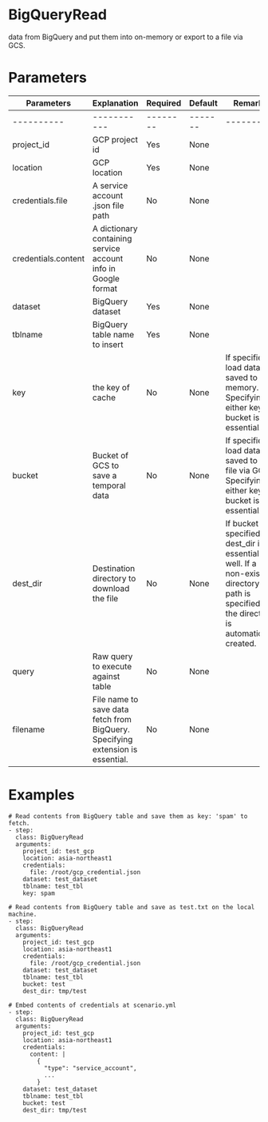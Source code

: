 # BigQueryRead
 data from BigQuery and put them into on-memory or export to a file via GCS.

# Parameters
|Parameters|Explanation|Required|Default|Remarks|
|----------|-----------|--------|-------|-------|
|----------|-----------|--------|-------|-------|
|project_id|GCP project id|Yes|None||
|location|GCP location|Yes|None||
|credentials.file|A service account .json file path|No|None||
|credentials.content|A dictionary containing service account info in Google format|No|None||
|dataset|BigQuery dataset|Yes|None||
|tblname|BigQuery table name to insert|Yes|None||
|key|the key of cache|No|None|If specified, load data saved to on-memory. Specifying either key or bucket is essential.|
|bucket|Bucket of GCS to save a temporal data|No|None|If specified, load data saved to a file via GCS. Specifying either key or bucket is essential.|
|dest_dir|Destination directory to download the file|No|None|If bucket is specified, dest_dir is essential as well. If a non-existent directory path is specified, the directory is automatically created.|
|query|Raw query to execute against table|No|None||
|filename|File name to save data fetch from BigQuery. Specifying extension is essential.|No|None||

# Examples
```
# Read contents from BigQuery table and save them as key: 'spam' to fetch.
- step:
  class: BigQueryRead
  arguments:
    project_id: test_gcp
    location: asia-northeast1
    credentials:
      file: /root/gcp_credential.json
    dataset: test_dataset
    tblname: test_tbl
    key: spam
```

```
# Read contents from BigQuery table and save as test.txt on the local machine.
- step:
  class: BigQueryRead
  arguments:
    project_id: test_gcp
    location: asia-northeast1
    credentials:
      file: /root/gcp_credential.json
    dataset: test_dataset
    tblname: test_tbl
    bucket: test
    dest_dir: tmp/test

# Embed contents of credentials at scenario.yml
- step:
  class: BigQueryRead
  arguments:
    project_id: test_gcp
    location: asia-northeast1
    credentials:
      content: |
        {
          "type": "service_account",
          ...
        }
    dataset: test_dataset
    tblname: test_tbl
    bucket: test
    dest_dir: tmp/test
```
